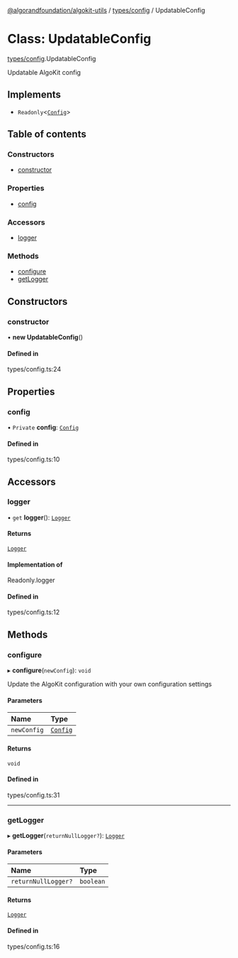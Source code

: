 [@algorandfoundation/algokit-utils](../README.md) / [types/config](../modules/types_config.md) / UpdatableConfig

# Class: UpdatableConfig

[types/config](../modules/types_config.md).UpdatableConfig

Updatable AlgoKit config

## Implements

- `Readonly`<[`Config`](../interfaces/types_config.Config.md)\>

## Table of contents

### Constructors

- [constructor](types_config.UpdatableConfig.md#constructor)

### Properties

- [config](types_config.UpdatableConfig.md#config)

### Accessors

- [logger](types_config.UpdatableConfig.md#logger)

### Methods

- [configure](types_config.UpdatableConfig.md#configure)
- [getLogger](types_config.UpdatableConfig.md#getlogger)

## Constructors

### constructor

• **new UpdatableConfig**()

#### Defined in

types/config.ts:24

## Properties

### config

• `Private` **config**: [`Config`](../interfaces/types_config.Config.md)

#### Defined in

types/config.ts:10

## Accessors

### logger

• `get` **logger**(): [`Logger`](../modules/types_logging.md#logger)

#### Returns

[`Logger`](../modules/types_logging.md#logger)

#### Implementation of

Readonly.logger

#### Defined in

types/config.ts:12

## Methods

### configure

▸ **configure**(`newConfig`): `void`

Update the AlgoKit configuration with your own configuration settings

#### Parameters

| Name | Type |
| :------ | :------ |
| `newConfig` | [`Config`](../interfaces/types_config.Config.md) |

#### Returns

`void`

#### Defined in

types/config.ts:31

___

### getLogger

▸ **getLogger**(`returnNullLogger?`): [`Logger`](../modules/types_logging.md#logger)

#### Parameters

| Name | Type |
| :------ | :------ |
| `returnNullLogger?` | `boolean` |

#### Returns

[`Logger`](../modules/types_logging.md#logger)

#### Defined in

types/config.ts:16
